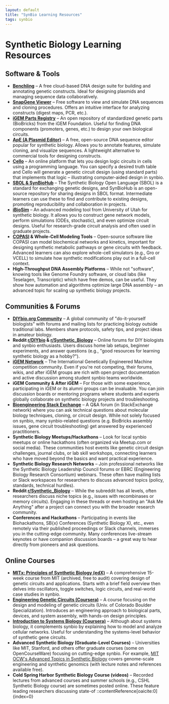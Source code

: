 ```yaml
---
layout: default
title: "SynBio Learning Resources"
tags: synbio
---
```




# Synthetic Biology Learning Resources

## Software & Tools

- **[Benchling](https://www.benchling.com/)** – A free cloud-based DNA design suite for building and annotating genetic constructs. Ideal for designing plasmids and managing sequence data collaboratively.
- **[SnapGene Viewer](https://www.snapgene.com/snapgene-viewer/)** – Free software to view and simulate DNA sequences and cloning procedures. Offers an intuitive interface for analyzing constructs (digest maps, PCR, etc.).
- **[iGEM Parts Registry](http://parts.igem.org/Main_Page)** – An open repository of standardized genetic parts (BioBricks) from the iGEM Foundation. Useful for finding DNA components (promoters, genes, etc.) to design your own biological circuits.
- **[ApE (A Plasmid Editor)](https://jorgensen.biology.utah.edu/wayned/ape/)** – A free, open-source DNA sequence editor popular for synthetic biology. Allows you to annotate features, simulate cloning, and visualize sequences. A lightweight alternative to commercial tools for designing constructs.
- **[Cello](http://cellocad.org/)** – An online platform that lets you design logic circuits in cells using a programming language. You can specify a desired truth table and Cello will generate a genetic circuit design (using standard parts) that implements that logic – illustrating computer-aided design in synbio.
- **[SBOL & SynBioHub](https://synbiohub.github.io/)** – The Synthetic Biology Open Language (SBOL) is a standard for exchanging genetic designs, and SynBioHub is an open-source repository for sharing designs in SBOL format. Intermediate learners can use these to find and contribute to existing designs, promoting reproducibility and collaboration in projects.
- **[iBioSim](http://www.async.ece.utah.edu/ibiosim/)** – An advanced modeling tool from University of Utah for synthetic biology. It allows you to construct gene network models, perform simulations (ODEs, stochastic), and even optimize circuit designs. Useful for research-grade circuit analysis and often used in graduate projects.
- **[COPASI](http://copasi.org/) & Whole-Cell Modeling Tools** – Open-source software like COPASI can model biochemical networks and kinetics, important for designing synthetic metabolic pathways or gene circuits with feedback. Advanced learners can also explore whole-cell simulators (e.g., Gro or VCELL) to simulate how synthetic modifications play out in a full-cell context.
- **High-Throughput DNA Assembly Platforms** – While not "software", knowing tools like Genome Foundry software, or cloud labs (like Teselagen, Transcriptic) which have free demos, can be useful. They show how automation and algorithms optimize large DNA assembly – an advanced topic for scaling up synthetic biology projects.

## Communities & Forums

- **[DIYbio.org Community](https://diybio.org/)** – A global community of "do-it-yourself biologists" with forums and mailing lists for practicing biology outside traditional labs. Members share protocols, safety tips, and project ideas in amateur biology.
- **Reddit [r/DIYbio](https://www.reddit.com/r/DIYbio/) & [r/Synthetic_Biology](https://www.reddit.com/r/Synthetic_Biology/)** – Online forums for DIY biologists and synbio enthusiasts. Users discuss home lab setups, beginner experiments, and answer questions (e.g., "good resources for learning synthetic biology as a hobby?").
- **[iGEM Network](https://igem.org/Main_Page)** – The International Genetically Engineered Machine competition community. Even if you're not competing, their forums, wikis, and after iGEM groups are rich with open project documentation and active discussion among student synbio teams worldwide.
- **iGEM Community & After iGEM** – For those with some experience, participating in iGEM or its alumni groups can be invaluable. You can join discussion boards or mentoring programs where students and experts globally collaborate on synthetic biology projects and troubleshooting.
- **[Bioengineering Stack Exchange](https://bioengineering.stackexchange.com/)** – A Q&A forum (in StackExchange network) where you can ask technical questions about molecular biology techniques, cloning, or circuit design. While not solely focused on synbio, many synbio-related questions (e.g. BioBricks assembly issues, gene circuit troubleshooting) get answered by experienced practitioners.
- **Synthetic Biology Meetups/Hackathons** – Look for local synbio meetups or online hackathons (often organized via Meetup.com or social media). These communities host events like genetic circuit design challenges, journal clubs, or lab skill workshops, connecting learners who have moved beyond the basics and want practical experience.
- **Synthetic Biology Research Networks** – Join professional networks like the Synthetic Biology Leadership Council forums or EBRC (Engineering Biology Research Consortium) webinars. These often have mailing lists or Slack workspaces for researchers to discuss advanced topics (policy, standards, technical hurdles).
- **Reddit [r/Synthetic_Biology](https://www.reddit.com/r/Synthetic_Biology/)** – While the subreddit has all levels, often researchers discuss niche topics (e.g., issues with recombinases or memory circuits). Engaging in these threads or even hosting an "Ask Me Anything" after a project can connect you with the broader research community.
- **Conferences and Hackathons** – Participating in events like Biohackathons, SB{x} Conferences (Synthetic Biology X), etc., even remotely via their published proceedings or Slack channels, immerses you in the cutting-edge community. Many conferences live-stream keynotes or have companion discussion boards – a great way to hear directly from pioneers and ask questions.

## Online Courses

- **[MITx: Principles of Synthetic Biology (edX)](https://www.edx.org/course/principles-of-synthetic-biology)** – A comprehensive 15-week course from MIT (archived, free to audit) covering design of genetic circuits and applications. Starts with a brief field overview then delves into oscillators, toggle switches, logic circuits, and real-world case studies in synbio.
- **[Engineering Genetic Circuits (Coursera)](https://www.coursera.org/learn/engineering-genetic-circuits)** – A course focusing on the design and modeling of genetic circuits (Univ. of Colorado Boulder Specialization). Introduces an engineering approach to biological parts, devices, and system assembly, with hands-on design principles.
- **[Introduction to Systems Biology (Coursera)](https://www.coursera.org/learn/systems-biology)** – Although about systems biology, it complements synbio by explaining how to model and analyze cellular networks. Useful for understanding the systems-level behavior of synthetic gene circuits.
- **Advanced Synthetic Biology (Graduate-Level Courses)** – Universities like MIT, Stanford, and others offer graduate courses (some on OpenCourseWare) focusing on cutting-edge synbio. For example, [MIT OCW's Advanced Topics in Synthetic Biology](https://ocw.mit.edu/courses/20-445j-advanced-topics-in-synthetic-biology-spring-2015/) covers genome-scale engineering and synthetic genomics (with lecture notes and references available free).
- **Cold Spring Harbor Synthetic Biology Course (videos)** – Recorded lectures from advanced courses and summer schools (e.g., CSHL Synthetic Biology course) are sometimes posted online. These feature leading researchers discussing state-of
::contentReference[oaicite:0]{index=0}
 
